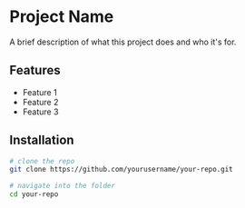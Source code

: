 # Project Name

A brief description of what this project does and who it's for.

## Features

- Feature 1
- Feature 2
- Feature 3

## Installation

```bash
# clone the repo
git clone https://github.com/yourusername/your-repo.git

# navigate into the folder
cd your-repo